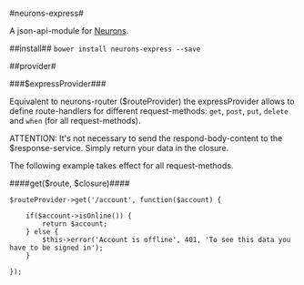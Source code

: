 #neurons-express#

A json-api-module for [Neurons](https://github.com/platdesign/Neurons).

##install##
`bower install neurons-express --save`

##provider#

###$expressProvider###

Equivalent to neurons-router ($routeProvider) the expressProvider allows to
define route-handlers for different request-methods: `get`, `post`, `put`, `delete` and `when` (for all request-methods).

ATTENTION: It's not necessary to send the respond-body-content to the $response-service. Simply return your data in the closure.

The following example takes effect for all request-methods.

####get($route, $closure)####

	$routeProvider->get('/account', function($account) {
		
		if($account->isOnline()) {
			return $account;
		} else {
			$this->error('Account is offline', 401, 'To see this data you have to be signed in');
		}
		
	});

